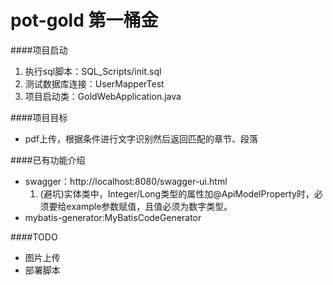 # pot-gold  第一桶金


####项目启动
1. 执行sql脚本：SQL_Scripts/init.sql
2. 测试数据库连接：UserMapperTest
3. 项目启动类：GoldWebApplication.java

####项目目标
- pdf上传，根据条件进行文字识别然后返回匹配的章节、段落

####已有功能介绍
- swagger：http://localhost:8080/swagger-ui.html
    1. (避坑)实体类中，Integer/Long类型的属性加@ApiModelProperty时，必须要给example参数赋值，且值必须为数字类型。
- mybatis-generator:MyBatisCodeGenerator

####TODO
- 图片上传
- 部署脚本

